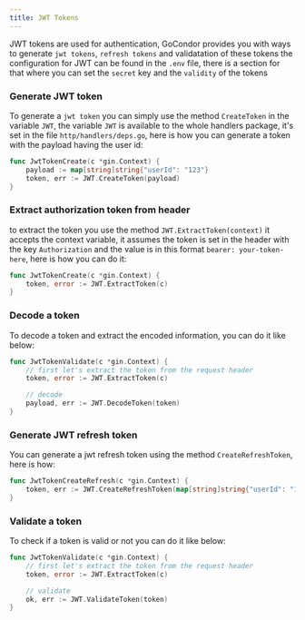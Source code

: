 ```yaml
---
title: JWT Tokens
---
```


JWT tokens are used for authentication, GoCondor provides you with ways to generate `jwt tokens`, `refresh tokens` and validatation of these tokens
the configuration for JWT can be found in the `.env` file, there is a section for that where you can set the `secret` key and the `validity` of the tokens

### Generate JWT token
To generate a `jwt token` you can simply use the method `CreateToken` in the variable `JWT`, the variable `JWT` is available to the whole handlers package, it's set in the file `http/handlers/deps.go`, here is how you can generate a token with the payload having the user id:
```go
func JwtTokenCreate(c *gin.Context) {
	payload := map[string]string{"userId": "123"}
	token, err := JWT.CreateToken(payload)
}
```
### Extract authorization token from header
to extract the token you use the method `JWT.ExtractToken(context)` it accepts the context variable, it assumes the token is set in the header with the key `Authorization` and the value is in this format `bearer: your-token-here`, here is how you can do it:
```go
func JwtTokenCreate(c *gin.Context) {
	token, error := JWT.ExtractToken(c)
}
```

### Decode a token
To decode a token and extract the encoded information, you can do it like below:
```go
func JwtTokenValidate(c *gin.Context) {
	// first let's extract the token from the request header
	token, error := JWT.ExtractToken(c)

	// decode
	payload, err := JWT.DecodeToken(token)
}
```


### Generate JWT refresh token
You can generate a jwt refresh token using the method `CreateRefreshToken`, here is how:
```go
func JwtTokenCreateRefresh(c *gin.Context) {
	token, err := JWT.CreateRefreshToken(map[string]string{"userId": "123"})
}
```

### Validate a token
To check if a token is valid or not you can do it like below: 
```go
func JwtTokenValidate(c *gin.Context) {
	// first let's extract the token from the request header
	token, error := JWT.ExtractToken(c)

	// validate
	ok, err := JWT.ValidateToken(token)
}
```
